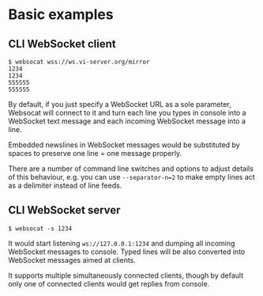 # Basic examples

## CLI WebSocket client

```
$ websocat wss://ws.vi-server.org/mirror
1234
1234
555555
555555
```

By default, if you just specify a WebSocket URL as a sole parameter, 
Websocat will connect to it and turn each line you types in console into 
a WebSocket text message and each incoming WebSocket message into a line.

Embedded newslines in WebSocket messages would be substituted by spaces 
to preserve one line = one message properly.

There are a number of command line switches and options to adjust details
of this behaviour, e.g. you can use `--separator-n=2` to make empty lines
act as a delimiter instead of line feeds.

## CLI WebSocket server

```
$ websocat -s 1234
```

It would start listening `ws://127.0.0.1:1234` and dumping all incoming
WebSocket messages to console. Typed lines will be also converted into
WebSocket messages aimed at clients.

It supports multiple simultaneously connected clients, though by default
only one of connected clients would get replies from console.

